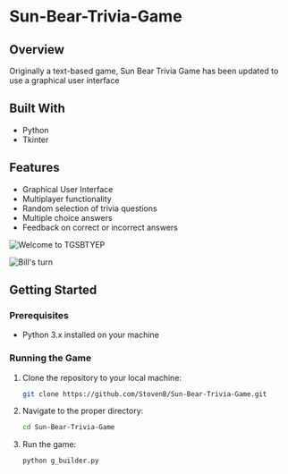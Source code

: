﻿# Sun-Bear-Trivia-Game

## Overview

Originally a text-based game, Sun Bear Trivia Game has been updated to use a graphical user interface 

## Built With
- Python
- Tkinter

## Features

- Graphical User Interface
- Multiplayer functionality
- Random selection of trivia questions
- Multiple choice answers 
- Feedback on correct or incorrect answers


![Welcome to TGSBTYEP](https://github.com/user-attachments/assets/724ee5d1-a590-44fa-a6de-84d4b53af64f)


![Bill's turn](https://github.com/user-attachments/assets/9ed30de9-7570-4b95-902c-6b5fb654c45d)



## Getting Started

### Prerequisites

- Python 3.x installed on your machine

### Running the Game

1. Clone the repository to your local machine:

   ```bash
   git clone https://github.com/StovenB/Sun-Bear-Trivia-Game.git

2. Navigate to the proper directory:

   ```bash
   cd Sun-Bear-Trivia-Game

3. Run the game:

   ```bash
   python g_builder.py
